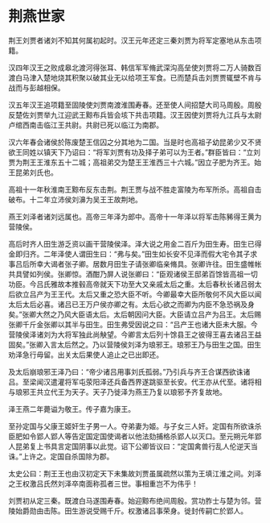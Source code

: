 # 荆燕世家

荆王刘贾者诸刘不知其何属初起时。汉王元年还定三秦刘贾为将军定塞地从东击项籍。

汉四年汉王之败成皋北渡河得张耳、韩信军军脩武深沟高垒使刘贾将二万人骑数百渡白马津入楚地烧其积聚以破其业无以给项王军食。已而楚兵击刘贾贾辄壁不肯与战而与彭越相保。

汉五年汉王追项籍至固陵使刘贾南渡淮围寿春。还至使人间招楚大司马周殷。周殷反楚佐刘贾举九江迎武王黥布兵皆会垓下共击项籍。汉王因使刘贾将九江兵与太尉卢绾西南击临江王共尉。共尉已死以临江为南郡。

汉六年春会诸侯於陈废楚王信囚之分其地为二国。当是时也高祖子幼昆弟少又不贤欲王同姓以镇天下乃诏曰：“将军刘贾有功及择子弟可以为王者。”群臣皆曰：“立刘贾为荆王王淮东五十二城；高祖弟交为楚王王淮西三十六城。”因立子肥为齐王。始王昆弟刘氏也。

高祖十一年秋淮南王黥布反东击荆。荆王贾与战不胜走富陵为布军所杀。高祖自击破布。十二年立沛侯刘濞为吴王王故荆地。

燕王刘泽者诸刘远属也。高帝三年泽为郎中。高帝十一年泽以将军击陈豨得王黄为营陵侯。

高后时齐人田生游乏资以画干营陵侯泽。泽大说之用金二百斤为田生寿。田生已得金即归齐。二年泽使人谓田生曰：“弗与矣。”田生如长安不见泽而假大宅令其子求事吕后所幸大谒者张子卿。居数月田生子请张卿临亲脩具。张卿许往。田生盛帷帐共具譬如列侯。张卿惊。酒酣乃屏人说张卿曰：“臣观诸侯王邸弟百馀皆高祖一切功臣。今吕氏雅故本推毂高帝就天下功至大又亲戚太后之重。太后春秋长诸吕弱太后欲立吕产为王王代。太后又重之恐大臣不听。今卿最幸大臣所敬何不风大臣以闻太后太后必喜。诸吕已王万户侯亦卿之有。太后心欲之而卿为内臣不急恐祸及身矣。”张卿大然之乃风大臣语太后。太后朝因问大臣。大臣请立吕产为吕王。太后赐张卿千斤金张卿以其半与田生。田生弗受因说之曰：“吕产王也诸大臣未大服。今营陵侯泽诸刘为大将军独此尚觖望。今卿言太后列十馀县王之彼得王喜去诸吕王益固矣。”张卿入言太后然之。乃以营陵侯刘泽为琅邪王。琅邪王乃与田生之国。田生劝泽急行毋留。出关太后果使人追止之已出即还。

及太后崩琅邪王泽乃曰：“帝少诸吕用事刘氏孤弱。”乃引兵与齐王合谋西欲诛诸吕。至梁闻汉遣灌将军屯荥阳泽还兵备西界遂跳驱至长安。代王亦从代至。诸将相与琅邪王共立代王为天子。天子乃徙泽为燕王乃复以琅邪予齐复故地。

泽王燕二年薨谥为敬王。传子嘉为康王。

至孙定国与父康王姬奸生子男一人。夺弟妻为姬。与子女三人奸。定国有所欲诛杀臣肥如令郢人郢人等告定国定国使谒者以他法劾捕格杀郢人以灭口。至元朔元年郢人昆弟复上书具言定国阴事以此觉。诏下公卿皆议曰：“定国禽兽行乱人伦逆天当诛。”上许之。定国自杀国除为郡。

太史公曰：荆王王也由汉初定天下未集故刘贾虽属疏然以策为王填江淮之间。刘泽之王权激吕氏然刘泽卒南面称孤者三世。事相重岂不为伟乎！

刘贾初从定三秦。既渡白马遂围寿春。始迎黥布绝间周殷。赏功胙士与楚为邻。营陵始爵勋由击陈。田生游说受赐千斤。权激诸吕事荣身。徙封传嗣亡於郢人。

